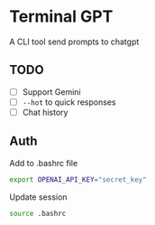 # Terminal GPT

A CLI tool send prompts to chatgpt

## TODO

- [ ] Support Gemini
- [ ] `--hot` to quick responses
- [ ] Chat history

## Auth

Add to .bashrc file

```bash
export OPENAI_API_KEY="secret_key"
```

Update session

```bash
source .bashrc
```
